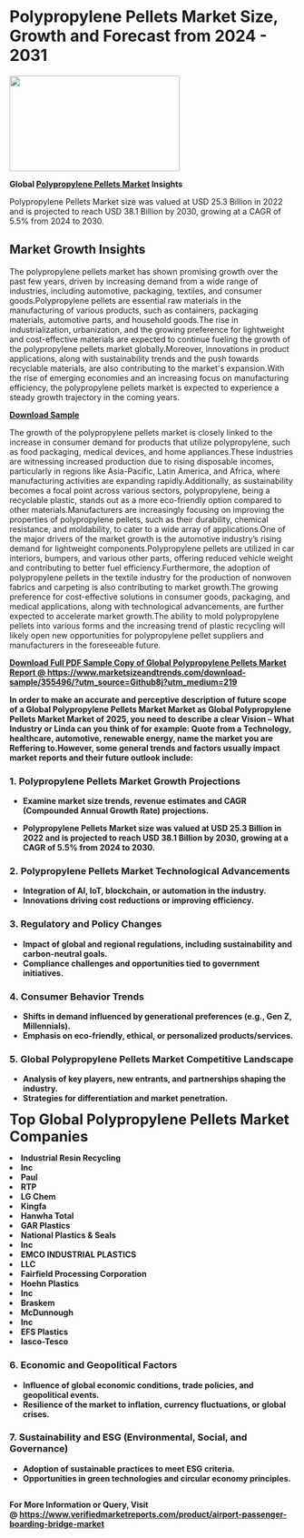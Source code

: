 <H1>Polypropylene Pellets Market Size, Growth and Forecast from 2024 - 2031</H1><img class="aligncenter size-medium wp-image-584254" src="https://thirdeyenews.in/wp-content/uploads/2024/09/Global-Market-Research-300x168.jpeg" alt="" width="300" height="168" /><p><strong>Global&nbsp;<a href="https://www.marketsizeandtrends.com/download-sample/355496/?utm_source=Github8j?utm_medium=219">Polypropylene Pellets Market</a> Insights</strong></p><p>Polypropylene Pellets Market size was valued at USD 25.3 Billion in 2022 and is projected to reach USD 38.1 Billion by 2030, growing at a CAGR of 5.5% from 2024 to 2030.</p><p><h2>Market Growth Insights</h2> <p>The polypropylene pellets market has shown promising growth over the past few years, driven by increasing demand from a wide range of industries, including automotive, packaging, textiles, and consumer goods.Polypropylene pellets are essential raw materials in the manufacturing of various products, such as containers, packaging materials, automotive parts, and household goods.The rise in industrialization, urbanization, and the growing preference for lightweight and cost-effective materials are expected to continue fueling the growth of the polypropylene pellets market globally.Moreover, innovations in product applications, along with sustainability trends and the push towards recyclable materials, are also contributing to the market's expansion.With the rise of emerging economies and an increasing focus on manufacturing efficiency, the polypropylene pellets market is expected to experience a steady growth trajectory in the coming years.</p> <p><strong><a href="#">Download Sample</a></strong></p> <p>The growth of the polypropylene pellets market is closely linked to the increase in consumer demand for products that utilize polypropylene, such as food packaging, medical devices, and home appliances.These industries are witnessing increased production due to rising disposable incomes, particularly in regions like Asia-Pacific, Latin America, and Africa, where manufacturing activities are expanding rapidly.Additionally, as sustainability becomes a focal point across various sectors, polypropylene, being a recyclable plastic, stands out as a more eco-friendly option compared to other materials.Manufacturers are increasingly focusing on improving the properties of polypropylene pellets, such as their durability, chemical resistance, and moldability, to cater to a wide array of applications.One of the major drivers of the market growth is the automotive industry’s rising demand for lightweight components.Polypropylene pellets are utilized in car interiors, bumpers, and various other parts, offering reduced vehicle weight and contributing to better fuel efficiency.Furthermore, the adoption of polypropylene pellets in the textile industry for the production of nonwoven fabrics and carpeting is also contributing to market growth.The growing preference for cost-effective solutions in consumer goods, packaging, and medical applications, along with technological advancements, are further expected to accelerate market growth.The ability to mold polypropylene pellets into various forms and the increasing trend of plastic recycling will likely open new opportunities for polypropylene pellet suppliers and manufacturers in the foreseeable future.<p><strong><a href="#"></p><p><span class=""><strong>Download Full PDF Sample Copy of Global Polypropylene Pellets Market Report</strong> @ <a href="https://www.marketsizeandtrends.com/download-sample/355496/?utm_source=Github8j?utm_medium=219" target="_blank">https://www.marketsizeandtrends.com/download-sample/355496/?utm_source=Github8j?utm_medium=219</a></span></p><p>In order to make an accurate and perceptive description of future scope of a Global&nbsp;Polypropylene Pellets Market Market as Global&nbsp;Polypropylene Pellets Market Market of 2025, you need to describe a clear Vision &ndash; What Industry or Linda can you think of for example: Quote from a Technology, healthcare, automotive, renewable energy, name the market you are Reffering to.However, some general trends and factors usually impact market reports and their future outlook include:</p><h3>1.&nbsp;<strong>Polypropylene Pellets Market Growth Projections</strong></h3><ul><li>Examine market size trends, revenue estimates and CAGR (Compounded Annual Growth Rate) projections.</li><li><p>Polypropylene Pellets Market size was valued at USD 25.3 Billion in 2022 and is projected to reach USD 38.1 Billion by 2030, growing at a CAGR of 5.5% from 2024 to 2030.</p></li></ul><h3>2.&nbsp;<strong>Polypropylene Pellets Market Technological Advancements</strong></h3><ul><li>Integration of AI, IoT, blockchain, or automation in the industry.</li><li>Innovations driving cost reductions or improving efficiency.</li></ul><h3>3.&nbsp;<strong>Regulatory and Policy Changes</strong></h3><ul><li>Impact of global and regional regulations, including sustainability and carbon-neutral goals.</li><li>Compliance challenges and opportunities tied to government initiatives.</li></ul><h3>4.&nbsp;<strong>Consumer Behavior Trends</strong></h3><ul><li>Shifts in demand influenced by generational preferences (e.g., Gen Z, Millennials).</li><li>Emphasis on eco-friendly, ethical, or personalized products/services.</li></ul><h3>5.&nbsp;<strong>Global Polypropylene Pellets Market Competitive Landscape</strong></h3><ul><li>Analysis of key players, new entrants, and partnerships shaping the industry.</li><li>Strategies for differentiation and market penetration.</li></ul><p data-pm-slice="1 1 []"><span style="color: inherit; font-family: inherit; font-size: 25px;">Top Global Polypropylene Pellets Market Companies</span></p><div class="" data-test-id=""><p><li>Industrial Resin Recycling</li><li> Inc</li><li> Paul</li><li> RTP</li><li> LG Chem</li><li> Kingfa</li><li> Hanwha Total</li><li> GAR Plastics</li><li> National Plastics & Seals</li><li> Inc</li><li> EMCO INDUSTRIAL PLASTICS</li><li>LLC</li><li> Fairfield Processing Corporation</li><li> Hoehn Plastics</li><li> Inc</li><li> Braskem</li><li> McDunnough</li><li> Inc</li><li> EFS Plastics</li><li> Iasco-Tesco</li></p></div><h3>6.&nbsp;<strong>Economic and Geopolitical Factors</strong></h3><ul><li>Influence of global economic conditions, trade policies, and geopolitical events.</li><li>Resilience of the market to inflation, currency fluctuations, or global crises.</li></ul><h3>7.&nbsp;<strong>Sustainability and ESG (Environmental, Social, and Governance)</strong></h3><ul><li>Adoption of sustainable practices to meet ESG criteria.</li><li>Opportunities in green technologies and circular economy principles.</li></ul><h2><strong style="font-size: 14px;">For More Information or Query, Visit @&nbsp;</strong><a style="background-color: #ffffff; font-size: 14px;" href="https://www.marketsizeandtrends.com/report/polypropylene-pellets-market/" target="_blank">https://www.verifiedmarketreports.com/product/airport-passenger-boarding-bridge-market</a></h2>
